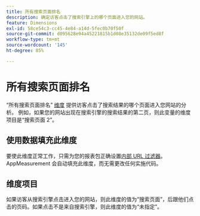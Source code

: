 ```yaml
---
title: 所有搜索页面排名
description: 确定访客点击了搜索引擎上的哪个页面进入您的网站。
feature: Dimensions
exl-id: 58ce54c3-cc45-4e84-a14d-5fec0b70f50f
source-git-commit: d095628e94a45221815b1d08e35132de09f5ed8f
workflow-type: tm+mt
source-wordcount: '145'
ht-degree: 85%

---
```


# 所有搜索页面排名

“所有搜索页面排名” [维度](overview.md) 提供访客点击了搜索结果的哪个页面进入您网站的分析。 例如，如果您的网站出现在搜索引擎的搜索结果的第二页，则此变量的维度项目是“搜索页面 2”。

## 使用数据填充此维度

要使此维度正常工作，只需为您的报表包正确设置[内部 URL 过滤器](/help/admin/admin/c-manage-report-suites/c-edit-report-suites/general/internal-url-filter-admin.md)。AppMeasurement 会自动填充此维度，而无需更改任何实施代码。

## 维度项目

如果访客从搜索引擎点击进入您的网站，则此维度的值为“搜索页面”，后跟他们点击的页码。如果点击不是来自搜索引擎，则此维度的值为“未指定”。
